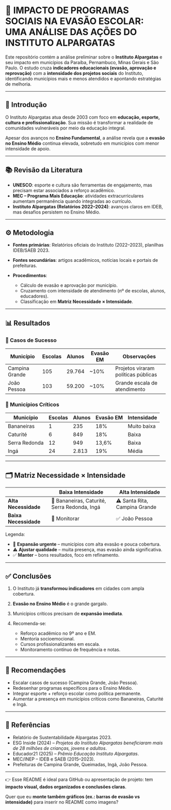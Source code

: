 
# 📘 IMPACTO DE PROGRAMAS SOCIAIS NA EVASÃO ESCOLAR: UMA ANÁLISE DAS AÇÕES DO INSTITUTO ALPARGATAS

Este repositório contém a análise preliminar sobre o **Instituto Alpargatas** e seu impacto em municípios da Paraíba, Pernambuco, Minas Gerais e São Paulo.
O estudo cruza **indicadores educacionais (evasão, aprovação e reprovação)** com a **intensidade dos projetos sociais** do Instituto, identificando municípios mais e menos atendidos e apontando estratégias de melhoria.

---

## 📖 Introdução

O Instituto Alpargatas atua desde 2003 com foco em **educação, esporte, cultura e profissionalização**. Sua missão é transformar a realidade de comunidades vulneráveis por meio da educação integral.

Apesar dos avanços no **Ensino Fundamental**, a análise revela que a **evasão no Ensino Médio** continua elevada, sobretudo em municípios com menor intensidade de apoio.

---

## 📚 Revisão da Literatura

* **UNESCO**: esporte e cultura são ferramentas de engajamento, mas precisam estar associados a reforço acadêmico.
* **MEC – Programa Mais Educação**: atividades extracurriculares aumentam permanência quando integradas ao currículo.
* **Instituto Alpargatas (Relatórios 2022–2024)**: avanços claros em IDEB, mas desafios persistem no Ensino Médio.

---

## ⚙️ Metodologia

* **Fontes primárias**: Relatórios oficiais do Instituto (2022–2023), planilhas IDEB/SAEB 2023.
* **Fontes secundárias**: artigos acadêmicos, notícias locais e portais de prefeituras.
* **Procedimentos**:

  * Cálculo de evasão e aprovação por município.
  * Cruzamento com intensidade de atendimento (nº de escolas, alunos, educadores).
  * Classificação em **Matriz Necessidade × Intensidade**.

---

## 📊 Resultados

### 🔹 Casos de Sucesso

| Município      | Escolas | Alunos | Evasão EM | Observações                         |
| -------------- | ------- | ------ | --------- | ----------------------------------- |
| Campina Grande | 105     | 29.764 | \~10%     | Projetos viraram políticas públicas |
| João Pessoa    | 103     | 59.200 | \~10%     | Grande escala de atendimento        |

### 🔸 Municípios Críticos

| Município     | Escolas | Alunos | Evasão EM | Intensidade |
| ------------- | ------- | ------ | --------- | ----------- |
| Bananeiras    | 1       | 235    | 18%       | Muito baixa |
| Caturité      | 6       | 849    | 18%       | Baixa       |
| Serra Redonda | 12      | 949    | 13,6%     | Baixa       |
| Ingá          | 24      | 2.813  | 19%       | Média       |

---

## 🗂️ Matriz Necessidade × Intensidade

|                       | **Baixa Intensidade**                        | **Alta Intensidade**          |
| --------------------- | -------------------------------------------- | ----------------------------- |
| **Alta Necessidade**  | 🚨 Bananeiras, Caturité, Serra Redonda, Ingá | ⚠️ Santa Rita, Campina Grande |
| **Baixa Necessidade** | 🔎 Monitorar                                 | ✅ João Pessoa                 |

Legenda:

* 🚨 **Expansão urgente** – municípios com alta evasão e pouca cobertura.
* ⚠️ **Ajustar qualidade** – muita presença, mas evasão ainda significativa.
* ✅ **Manter** – bons resultados, foco em refinamento.

---

## ✅ Conclusões

1. O Instituto já **transformou indicadores** em cidades com ampla cobertura.
2. **Evasão no Ensino Médio** é o grande gargalo.
3. Municípios críticos precisam de **expansão imediata**.
4. Recomenda-se:

   * Reforço acadêmico no 9º ano e EM.
   * Mentoria socioemocional.
   * Cursos profissionalizantes em escala.
   * Monitoramento contínuo de frequência e notas.

---

## 🚀 Recomendações

* Escalar casos de sucesso (Campina Grande, João Pessoa).
* Redesenhar programas específicos para o Ensino Médio.
* Integrar esporte + reforço escolar como política permanente.
* Aumentar a presença em municípios críticos como Bananeiras, Caturité e Ingá.

---

## 📌 Referências

* Relatório de Sustentabilidade Alpargatas 2023.
* ESG Inside (2024) – *Projetos do Instituto Alpargatas beneficiaram mais de 28 milhões de crianças, jovens e adultos*.
* Educador21 (2025) – *Prêmio Educação Instituto Alpargatas*.
* MEC/INEP – IDEB e SAEB (2015–2023).
* Prefeituras de Campina Grande, Queimadas, Ingá, João Pessoa.

---

👉 Esse README é ideal para GitHub ou apresentação de projeto: tem **impacto visual, dados organizados e conclusões claras**.

Quer que eu **monte também gráficos (ex.: barras de evasão vs intensidade)** para inserir no README como imagens?
